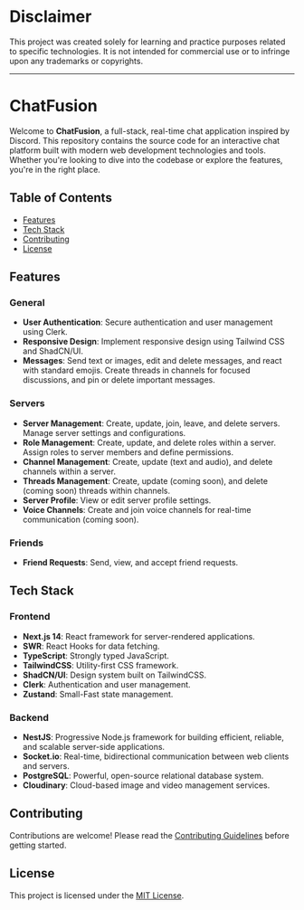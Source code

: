 # Disclaimer

This project was created solely for learning and practice purposes related to specific technologies. It is not intended for commercial use or to infringe upon any trademarks or copyrights.

---------------------------------------------------------

# ChatFusion

Welcome to **ChatFusion**, a full-stack, real-time chat application inspired by Discord. This repository contains the source code for an interactive chat platform built with modern web development technologies and tools. Whether you're looking to dive into the codebase or explore the features, you're in the right place.

## Table of Contents

- [Features](#features)
- [Tech Stack](#tech-stack)
- [Contributing](#contributing)
- [License](#license)

## Features

### General
- **User Authentication**: Secure authentication and user management using Clerk.
- **Responsive Design**: Implement responsive design using Tailwind CSS and ShadCN/UI.
- **Messages**: Send text or images, edit and delete messages, and react with standard emojis. Create threads in channels for focused discussions, and pin or delete important messages.

### Servers
- **Server Management**: Create, update, join, leave, and delete servers. Manage server settings and configurations.
- **Role Management**: Create, update, and delete roles within a server. Assign roles to server members and define permissions.
- **Channel Management**: Create, update (text and audio), and delete channels within a server.
- **Threads Management**: Create, update (coming soon), and delete (coming soon) threads within channels.
- **Server Profile**: View or edit server profile settings.
- **Voice Channels**: Create and join voice channels for real-time communication (coming soon).

### Friends
- **Friend Requests**: Send, view, and accept friend requests.

## Tech Stack

### Frontend
- **Next.js 14**: React framework for server-rendered applications.
- **SWR**: React Hooks for data fetching.
- **TypeScript**: Strongly typed JavaScript.
- **TailwindCSS**: Utility-first CSS framework.
- **ShadCN/UI**: Design system built on TailwindCSS.
- **Clerk**: Authentication and user management.
- **Zustand**: Small-Fast state management.

### Backend
- **NestJS**: Progressive Node.js framework for building efficient, reliable, and scalable server-side applications.
- **Socket.io**: Real-time, bidirectional communication between web clients and servers.
- **PostgreSQL**: Powerful, open-source relational database system.
- **Cloudinary**: Cloud-based image and video management services.

## Contributing

Contributions are welcome! Please read the [Contributing Guidelines](CONTRIBUTING.md) before getting started.

## License

This project is licensed under the [MIT License](LICENSE).


